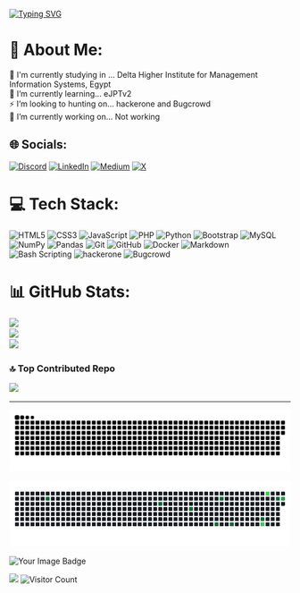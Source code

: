 [![Typing SVG](https://readme-typing-svg.demolab.com?font=Fira+Code&pause=1000&width=435&lines=My+name+is+Mahmoud+Mounir;I+Wish+to+be+a+Penetration+Tester;%2F*+print(%22F-Society%22)+*%2F)](https://git.io/typing-svg)
# 💫 About Me:
🏫 I'm currently studying in ... Delta Higher Institute for Management Information Systems, Egypt<br>🌱 I’m currently learning... eJPTv2<br>⚡ I’m looking to hunting on... hackerone and Bugcrowd<br>🔭 I’m currently working on... Not working


## 🌐 Socials:
[![Discord](https://img.shields.io/badge/Discord-%237289DA.svg?logo=discord&logoColor=white)](https://discord.gg/mahmoudmunir) [![LinkedIn](https://img.shields.io/badge/LinkedIn-%230077B5.svg?logo=linkedin&logoColor=white)](https://linkedin.com/in/mahmoud0-mounir0) [![Medium](https://img.shields.io/badge/Medium-12100E?logo=medium&logoColor=white)](https://medium.com/@x7c0dex0) [![X](https://img.shields.io/badge/X-black.svg?logo=X&logoColor=white)](https://x.com/MahmoudMunir0) 

# 💻 Tech Stack:
![HTML5](https://img.shields.io/badge/html5-%23E34F26.svg?style=for-the-badge&logo=html5&logoColor=white) ![CSS3](https://img.shields.io/badge/css3-%231572B6.svg?style=for-the-badge&logo=css3&logoColor=white) ![JavaScript](https://img.shields.io/badge/javascript-%23323330.svg?style=for-the-badge&logo=javascript&logoColor=%23F7DF1E) ![PHP](https://img.shields.io/badge/php-%23777BB4.svg?style=for-the-badge&logo=php&logoColor=white) ![Python](https://img.shields.io/badge/python-3670A0?style=for-the-badge&logo=python&logoColor=ffdd54) ![Bootstrap](https://img.shields.io/badge/bootstrap-%238511FA.svg?style=for-the-badge&logo=bootstrap&logoColor=white) ![MySQL](https://img.shields.io/badge/mysql-4479A1.svg?style=for-the-badge&logo=mysql&logoColor=white) ![NumPy](https://img.shields.io/badge/numpy-%23013243.svg?style=for-the-badge&logo=numpy&logoColor=white) ![Pandas](https://img.shields.io/badge/pandas-%23150458.svg?style=for-the-badge&logo=pandas&logoColor=white) ![Git](https://img.shields.io/badge/git-%23F05033.svg?style=for-the-badge&logo=git&logoColor=white) ![GitHub](https://img.shields.io/badge/github-%23121011.svg?style=for-the-badge&logo=github&logoColor=white) ![Docker](https://img.shields.io/badge/docker-%230db7ed.svg?style=for-the-badge&logo=docker&logoColor=white) ![Markdown](https://img.shields.io/badge/markdown-%23000000.svg?&style=for-the-badge&logo=markdown&logoColor=white) ![Bash Scripting](https://img.shields.io/badge/shell_script%20-%23121011.svg?&style=for-the-badge&logo=gnu-bash&logoColor=white) ![hackerone](https://img.shields.io/badge/hackerone-black?style=for-the-badge&logo=hackerone) ![Bugcrowd](https://img.shields.io/badge/Bugcrowd-7e5e49?style=for-the-badge&logo=bugcrowd)
# 📊 GitHub Stats:
![](https://github-readme-stats.vercel.app/api?username=Mahm0udMunir0&theme=github_dark&hide_border=false&include_all_commits=true&count_private=false)<br/>
![](https://github-readme-streak-stats.herokuapp.com/?user=Mahm0udMunir0&theme=github_dark&hide_border=false)<br/>
![](https://github-readme-stats.vercel.app/api/top-langs/?username=Mahm0udMunir0&theme=github_dark&hide_border=false&include_all_commits=true&count_private=false&layout=compact)

### 🔝 Top Contributed Repo
![](https://github-contributor-stats.vercel.app/api?username=Mahm0udMunir0&limit=5&theme=github_dark&combine_all_yearly_contributions=true)

---


<div align="center">
  <!-- Snake Animation Dark Mode -->
  <picture>
    <source
      media="(prefers-color-scheme: dark)"
      srcset="https://raw.githubusercontent.com/Mahm0udMunir0/Mahm0udMunir0/output/github-snake-dark.svg"
    />
    <!-- Snake Animation Light Mode -->
    <source
      media="(prefers-color-scheme: light)"
      srcset="https://raw.githubusercontent.com/Mahm0udMunir0/Mahm0udMunir0/output/github-snake.svg"
    />
    <img
      alt="github contribution grid snake animation"
      src="https://raw.githubusercontent.com/Mahm0udMunir0/Mahm0udMunir0/output/github-snake.svg"
    />
  </picture>

  <!-- إضافة GIF متحرك للمساهمات -->
  <img 
    alt="github contribution grid snake animation" 
    src="https://raw.githubusercontent.com/Mahm0udMunir0/Mahm0udMunir0/output/ocean.gif"
  />
</div>
<img src="https://tryhackme-badges.s3.amazonaws.com/x7c0dex0.png" alt="Your Image Badge" />

![](https://user-images.githubusercontent.com/73097560/115834477-dbab4500-a447-11eb-908a-139a6edaec5c.gif)
![Visitor Count](https://hits.seeyoufarm.com/api/count/incr/badge.svg?url=https%3A%2F%2Fgithub.com%2FMahm0udMunir0&count_bg=%2379C83D&title_bg=%23555555&icon=&icon_color=%23E7E7E7&title=Visitors&edge_flat=false)

